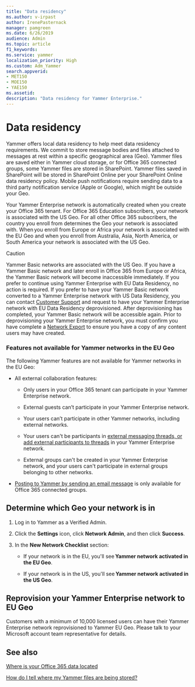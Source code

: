 ```yaml
---
title: "Data residency"
ms.author: v-irpast
author: IrenePasternack
manager: pamgreen
ms.date: 6/26/2019
audience: Admin
ms.topic: article
f1_keywords:
ms.service: yammer
localization_priority: High
ms.custom: Adm_Yammer
search.appverid:
- MET150
- MOE150
- YAE150
ms.assetid: 
description: "Data residency for Yammer Enterprise."
---
```


# Data residency
Yammer offers local data residency to help meet data residency requirements. We commit to store message bodies and files attached to messages at rest within a specific geographical area (Geo). Yammer files are saved either in Yammer cloud storage, or for Office 365 connected groups, some Yammer files are stored in SharePoint. Yammer files saved in SharePoint will be stored in SharePoint Online per your SharePoint Online data residency policy. Mobile push notifications require sending data to a third party notification service (Apple or Google), which might be outside your Geo.

Your Yammer Enterprise network is automatically created when you create your Office 365 tenant. For Office 365 Education subscribers, your network is associated with the US Geo. For all other Office 365 subscribers, the country you enroll from determines the Geo your network is associated with. When you enroll from Europe or Africa your network is associated with the EU Geo and when you enroll from Australia, Asia, North America, or South America your network is associated with the US Geo.

> [!CAUTION]
> Yammer Basic networks are associated with the US Geo. If you have a Yammer Basic network and later enroll in Office 365 from Europe or Africa, the Yammer Basic network will become inaccessible immediately. If you prefer to continue using Yammer Enterprise with EU Data Residency, no action is required. If you prefer to have your Yammer Basic network converted to a Yammer Enterprise network with US Data Residency, you can contact [Customer Support](https://docs.microsoft.com/office365/admin/contact-support-for-business-products) and request to have your Yammer Enterprise network with EU Data Residency deprovisioned. After deprovisioning has completed, your Yammer Basic network will be accessible again. Prior to deprovisioning your Yammer Enterprise network, you must confirm you have complete a [Network Export](../manage-security-and-compliance/export-yammer-enterprise-data) to ensure you have a copy of any content users may have created.
    
### Features not available for Yammer networks in the EU Geo

The following Yammer features are not available for Yammer networks in the EU Geo:

- All external collaboration features:

    - Only users in your Office 365 tenant can participate in your Yammer Enterprise network.

    - External guests can’t participate in your Yammer Enterprise network.

    - Your users can’t participate in other Yammer networks, including external networks. 

    - Your users can't be participants in [external messaging threads, or add external participants to threads](../work-with-external-users/external-messaging-faq.md) in your Yammer Enterprise network.

    - External groups can't be created in your Yammer Enterprise network, and your users can't participate in external groups belonging to other networks.

- [Posting to Yammer by sending an email message](https://support.office.com/article/058d1bc1-3492-47c5-bde2-29ea294acdb6) is only available for Office 365 connected groups.


<a name="geodata"></a>

##  Determine which Geo your network is in

1. Log in to Yammer as a Verified Admin.

2. Click the **Settings** icon, click **Network Admin**, and then click **Success**. 

3. In the **New Network Checklist** section: 

    - If your network is in the EU, you'll see **Yammer network activated in the EU Geo**. 

    - If your network is in the US, you'll see **Yammer network activated in the US Geo**. 

##  Reprovision your Yammer Enterprise network to EU Geo
Customers with a minimum of 10,000 licensed users can have their Yammer Enterprise network reprovisioned to Yammer EU Geo. Please talk to your Microsoft account team representative for details.

## See also

[Where is your Office 365 data located](https://go.microsoft.com/fwlink/?linkid=2083810)

[How do I tell where my Yammer files are being stored?](https://support.office.com/article/how-do-i-tell-where-my-yammer-files-are-being-stored-fadfdefa-e00d-40b6-94cb-a9ddb171a443) 
